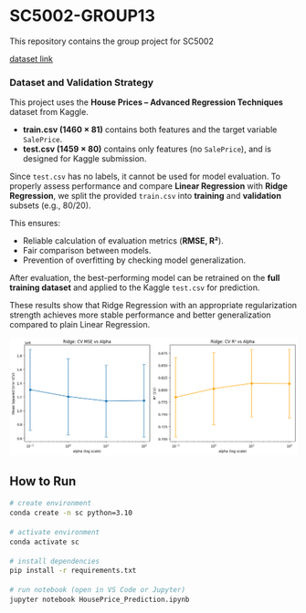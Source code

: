 # SC5002-GROUP13
This repository contains the group project for SC5002

[dataset link](https://www.kaggle.com/competitions/house-prices-advanced-regression-techniques/data)

### Dataset and Validation Strategy  

This project uses the **House Prices – Advanced Regression Techniques** dataset from Kaggle.  

- **train.csv (1460 × 81)** contains both features and the target variable `SalePrice`.  
- **test.csv (1459 × 80)** contains only features (no `SalePrice`), and is designed for Kaggle submission.  

Since `test.csv` has no labels, it cannot be used for model evaluation. To properly assess performance and compare **Linear Regression** with **Ridge Regression**, we split the provided `train.csv` into **training** and **validation** subsets (e.g., 80/20).  

This ensures:  
- Reliable calculation of evaluation metrics (**RMSE, R²**).  
- Fair comparison between models.  
- Prevention of overfitting by checking model generalization.  

After evaluation, the best-performing model can be retrained on the **full training dataset** and applied to the Kaggle `test.csv` for prediction.  

These results show that Ridge Regression with an appropriate regularization strength achieves more stable performance and better generalization compared to plain Linear Regression.

<p align="center">
  <img src="assets/image.png" alt="Baseline Ridge CV Results" width="600"/>
</p>

## How to Run

```bash
# create environment
conda create -n sc python=3.10

# activate environment
conda activate sc

# install dependencies
pip install -r requirements.txt

# run notebook (open in VS Code or Jupyter)
jupyter notebook HousePrice_Prediction.ipynb

